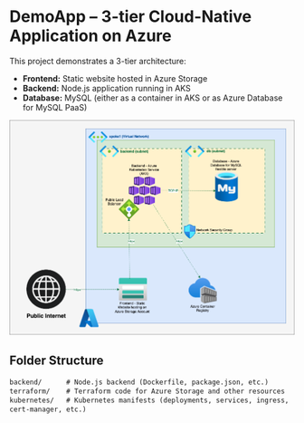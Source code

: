 # DemoApp – 3-tier Cloud-Native Application on Azure

This project demonstrates a 3-tier architecture:
- **Frontend:** Static website hosted in Azure Storage
- **Backend:** Node.js application running in AKS
- **Database:** MySQL (either as a container in AKS or as Azure Database for MySQL PaaS)

![Architecture Diagram](_img/demoapp-diagram.png)

## Folder Structure

```
backend/      # Node.js backend (Dockerfile, package.json, etc.)
terraform/    # Terraform code for Azure Storage and other resources
kubernetes/   # Kubernetes manifests (deployments, services, ingress, cert-manager, etc.)
```